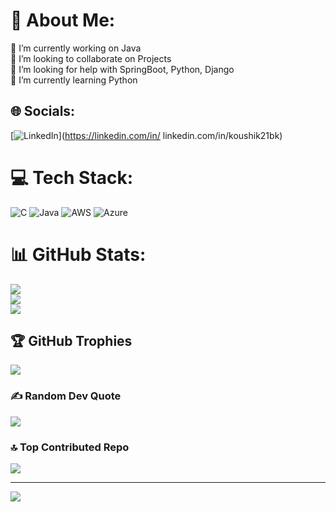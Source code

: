 # 💫 About Me:
🔭 I’m currently working on Java<br>👯 I’m looking to collaborate on Projects<br>🤝 I’m looking for help with SpringBoot, Python, Django<br>🌱 I’m currently learning Python<br>


## 🌐 Socials:
[![LinkedIn](https://img.shields.io/badge/LinkedIn-%230077B5.svg?logo=linkedin&logoColor=white)](https://linkedin.com/in/ linkedin.com/in/koushik21bk) 

# 💻 Tech Stack:
![C](https://img.shields.io/badge/c-%2300599C.svg?style=plastic&logo=c&logoColor=white) ![Java](https://img.shields.io/badge/java-%23ED8B00.svg?style=plastic&logo=openjdk&logoColor=white) ![AWS](https://img.shields.io/badge/AWS-%23FF9900.svg?style=plastic&logo=amazon-aws&logoColor=white) ![Azure](https://img.shields.io/badge/azure-%230072C6.svg?style=plastic&logo=microsoftazure&logoColor=white)
# 📊 GitHub Stats:
![](https://github-readme-stats.vercel.app/api?username=koushik21bk&theme=dark&hide_border=false&include_all_commits=false&count_private=false)<br/>
![](https://github-readme-streak-stats.herokuapp.com/?user=koushik21bk&theme=dark&hide_border=false)<br/>
![](https://github-readme-stats.vercel.app/api/top-langs/?username=koushik21bk&theme=dark&hide_border=false&include_all_commits=false&count_private=false&layout=compact)

## 🏆 GitHub Trophies
![](https://github-profile-trophy.vercel.app/?username=koushik21bk&theme=radical&no-frame=false&no-bg=true&margin-w=4)

### ✍️ Random Dev Quote
![](https://quotes-github-readme.vercel.app/api?type=horizontal&theme=radical)

### 🔝 Top Contributed Repo
![](https://github-contributor-stats.vercel.app/api?username=koushik21bk&limit=5&theme=dark&combine_all_yearly_contributions=true)

---
[![](https://visitcount.itsvg.in/api?id=koushik21bk&icon=0&color=0)](https://visitcount.itsvg.in)

<!-- Proudly created with GPRM ( https://gprm.itsvg.in ) -->
